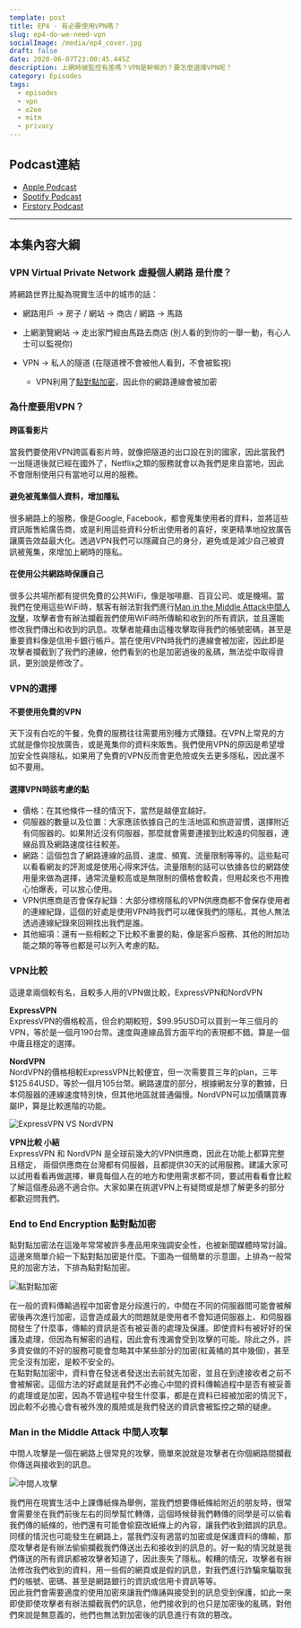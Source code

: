 ```yaml
---
template: post
title: EP4 - 有必要使用VPN嗎？
slug: ep4-do-we-need-vpn
socialImage: /media/ep4_cover.jpg
draft: false
date: 2020-06-07T23:00:45.445Z
description: 上網時被監控有差嗎？VPN是幹嘛的？要怎麼選擇VPN呢？
category: Episodes
tags:
  - episodes
  - vpn
  - e2ee
  - mitm
  - privacy
---
```

## Podcast連結

* [Apple Podcast](https://podcasts.apple.com/tw/podcast/%E8%B3%87%E5%AE%89%E8%A7%A3%E5%A3%93%E7%B8%AE/id1513276667#episodeGuid=ckb5lmbp9kgtm08734eqrc4e8)
* [Spotify Podcast](https://open.spotify.com/episode/7hHp710UeNybGpSepHGj0u)
* [Firstory Podcast](https://open.firstory.me/story/ckb5lmbp9kgtm08734eqrc4e8)

- - -

## 本集內容大綱

### VPN Virtual Private Network 虛擬個人網路 是什麼？

將網路世界比擬為現實生活中的城市的話：

* 網路用戶 → 房子  /  網站 → 商店  /  網路 → 馬路
* 上網瀏覽網站 → 走出家門經由馬路去商店  (別人看的到你的一舉一動，有心人士可以監視你)
* VPN → 私人的隧道 (在隧道裡不會被他人看到，不會被監視)

  * VPN利用了[點對點加密](#end-to-end-encryption-點對點加密)，因此你的網路連線會被加密

### 為什麼要用VPN？

#### 跨區看影片
當我們要使用VPN跨區看影片時，就像把隧道的出口設在別的國家，因此當我們一出隧道後就已經在國外了，Netflix之類的服務就會以為我們是來自當地，因此不會限制使用只有當地可以用的服務。

#### 避免被蒐集個人資料，增加隱私
很多網路上的服務，像是Google, Facebook，都會蒐集使用者的資料，並將這些資訊販售給廣告商，或是利用這些資料分析出使用者的喜好，來更精準地投放廣告讓廣告效益最大化。透過VPN我們可以隱藏自己的身分，避免或是減少自己被資訊被蒐集，來增加上網時的隱私。

#### 在使用公共網路時保護自己
很多公共場所都有提供免費的公共WiFi，像是咖啡廳、百貨公司、或是機場。當我們在使用這些WiFi時，駭客有辦法對我們進行[Man in the Middle Attack中間人攻擊](#man-in-the-middle-attack-中間人攻擊)，攻擊者會有辦法攔截我們使用WiFi時所傳輸和收到的所有資訊，並且還能修改我們傳出和收到的訊息。攻擊者能藉由這種攻擊取得我們的帳號密碼，甚至是重要資料像是信用卡銀行帳戶。當在使用VPN時我們的連線會被加密，因此即是攻擊者攔截到了我們的連線，他們看到的也是加密過後的亂碼，無法從中取得資訊，更別說是修改了。

### VPN的選擇

#### 不要使用免費的VPN
天下沒有白吃的午餐，免費的服務往往需要用別種方式賺錢。在VPN上常見的方式就是像你投放廣告，或是蒐集你的資料來販售。我們使用VPN的原因是希望增加安全性與隱私，如果用了免費的VPN反而會更危險或失去更多隱私，因此還不如不要用。

#### 選擇VPN時該考慮的點

* 價格：在其他條件一樣的情況下，當然是越便宜越好。
* 伺服器的數量以及位置：大家應該依據自己的生活地區和旅遊習慣，選擇附近有伺服器的。如果附近沒有伺服器，那麼就會需要連接到比較遠的伺服器，連線品質及網路速度往往較差。
* 網路：這個包含了網路連線的品質、速度、頻寬、流量限制等等的。這些點可以看看網友的評測或是使用心得來評估。流量限制的話可以依據各位的網路使用量來做為選擇，通常流量較高或是無限制的價格會較貴，但用起來也不用擔心怕爆表，可以放心使用。
* VPN供應商是否會保存紀錄：大部分標榜隱私的VPN供應商都不會保存使用者的連線紀錄，這個的好處是使用VPN時我們可以確保我們的隱私，其他人無法透過連線紀錄來回朔找出我們是誰。
* 其他細項：還有一些相較之下比較不重要的點，像是客戶服務、其他的附加功能之類的等等也都是可以列入考慮的點。

### VPN比較

這邊拿兩個較有名，且較多人用的VPN做比較，ExpressVPN和NordVPN

**ExpressVPN**\
ExpressVPN的價格較高，但合約期較短，$99.95USD可以買到一年三個月的VPN，等於是一個月190台幣。速度與連線品質方面平均的表現都不錯。算是一個中庸且穩定的選擇。

**NordVPN**\
NordVPN的價格相較ExpressVPN比較便宜，但一次需要買三年的plan，三年$125.64USD，等於一個月105台幣。網路速度的部分，根據網友分享的數據，日本伺服器的連線速度特別快，但其他地區就普通偏慢。NordVPN可以加價購買專屬IP，算是比較進階的功能。

![ExpressVPN VS NordVPN](/media/vpn_compare.jpg "ExpressVPN VS NordVPN")

**VPN比較 小結**\
ExpressVPN 和 NordVPN 是全球前幾大的VPN供應商，因此在功能上都算完整且穩定， 兩個供應商在台灣都有伺服器，且都提供30天的試用服務。建議大家可以試用看看再做選擇，畢竟每個人在的地方和使用需求都不同，要試用看看會比較了解這個產品適不適合你。大家如果在挑選VPN上有疑問或是想了解更多的部分都歡迎問我們。

### End to End Encryption 點對點加密

點對點加密法在這幾年常常被許多產品用來強調安全性，也被新聞媒體時常討論。這邊來簡單介紹一下點對點加密是什麼。下圖為一個簡單的示意圖，上排為一般常見的加密方法，下排為點對點加密。

![點對點加密](/media/e2ee.png "End to End Encryption Example")

在一般的資料傳輸過程中加密會是分段進行的，中間在不同的伺服器間可能會被解密後再次進行加密，這會造成最大的問題就是使用者不會知道伺服器上、和伺服器間發生了什麼事，傳輸的資訊是否有被妥善的處理及保護。即使資料有被好好的保護及處理，但因為有解密的過程，因此會有洩漏會受到攻擊的可能。除此之外，許多資安做的不好的服務可能會忽略其中某些部分的加密(紅黃橘的其中幾個)，甚至完全沒有加密，是較不安全的。\
在點對點加密中，資料會在發送者發送出去前就先加密，並且在到達接收者之前不會被解密。這個方法的好處就是我們不必擔心中間的資料傳輸過程中是否有被妥善的處理或是加密，因為不管過程中發生什麼事，都是在資料已經被加密的情況下，因此較不必擔心會有被外洩的風險或是我們發送的資訊會被監控之類的疑慮。

### Man in the Middle Attack 中間人攻擊

中間人攻擊是一個在網路上很常見的攻擊，簡單來說就是攻擊者在你個網路間攔截你傳送與接收到的訊息。

![中間人攻擊](/media/mitm.png "Man in the Middle Attack Example")

我們用在現實生活中上課傳紙條為舉例，當我們想要傳紙條給附近的朋友時，很常會需要坐在我們前後左右的同學幫忙轉傳，這個時候替我們轉傳的同學是可以偷看我們傳的紙條的，他們還有可能會偷竄改紙條上的內容，讓我們收到錯誤的訊息。\
同樣的情況也可能發生在網路上，當我們沒有適當的加密或是保護資料的傳輸，那麼攻擊者是有辦法偷偷攔截我們傳送出去和接收到的訊息的。好一點的情況就是我們傳送的所有資訊都被攻擊者知道了，因此喪失了隱私。較糟的情況，攻擊者有辦法修改我們收到的資料，用一些假的網頁或是假的訊息，對我們進行詐騙來騙取我們的帳號、密碼、甚至是網路銀行的資訊或信用卡資訊等等。\
因此我們會需要適度的使用加密來讓我們傳誦與接受到的訊息受到保護，如此一來即使即使攻擊者有辦法攔截我們的訊息，他們接收到的也只是加密後的亂碼，對他們來說是無意義的，他們也無法對加密後的訊息進行有效的篡改。